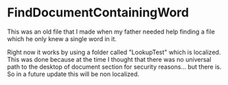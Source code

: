 # FindDocumentContainingWord
This was an old file that I made when my father needed help finding a file which he only knew a single word in it.

Right now it works by using a folder called "LookupTest" which is localized. This was done because at the time I thought that there was no universal path to the desktop of document section for security reasons... but there is. So in a future update this will be non localized.
